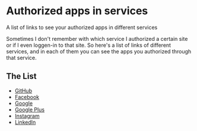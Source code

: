 # Authorized apps in services
A list of links to see your authorized apps in different services

Sometimes I don't remember with which service I authorized a certain site or if I even loggen-in to that site. So here's a list of links of different services, and in each of them you can see the apps you authorized through that service.

## The List
- [GitHub](https://github.com/settings/applications)
- [Facebook](https://www.facebook.com/settings?tab=applications)
- [Google](https://security.google.com/settings/security/permissions)
- [Google Plus](https://plus.google.com/apps)
- [Instagram](https://instagram.com/accounts/manage_access/)
- [LinkedIn](https://www.linkedin.com/secure/settings?userAgree=&goback=%2Enas_*1_*1_nav*4account*4sub*4nav*4settings_*1_*1)
